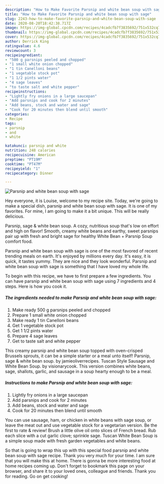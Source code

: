 ```yaml
---
description: "How to Make Favorite Parsnip and white bean soup with sage"
title: "How to Make Favorite Parsnip and white bean soup with sage"
slug: 2243-how-to-make-favorite-parsnip-and-white-bean-soup-with-sage
date: 2020-08-20T18:42:38.717Z
image: https://img-global.cpcdn.com/recipes/4cadcfb7f3835692/751x532cq70/parsnip-and-white-bean-soup-with-sage-recipe-main-photo.jpg
thumbnail: https://img-global.cpcdn.com/recipes/4cadcfb7f3835692/751x532cq70/parsnip-and-white-bean-soup-with-sage-recipe-main-photo.jpg
cover: https://img-global.cpcdn.com/recipes/4cadcfb7f3835692/751x532cq70/parsnip-and-white-bean-soup-with-sage-recipe-main-photo.jpg
author: Derrick King
ratingvalue: 4.6
reviewcount: 3
recipeingredient:
- "500 g parsnips peeled and chopped"
- "1 small white onion chopped"
- "1 tin Canelloni beans"
- "1 vegetable stock pot"
- "1 1/2 pints water"
- "4 sage leaves"
- "to taste salt and white pepper"
recipeinstructions:
- "Lightly fry onions in a large saucepan"
- "Add parsnips and cook for 2 minutes"
- "Add beans, stock and water and sage"
- "Cook for 20 minutes then blend until smooth"
categories:
- Recipe
tags:
- parsnip
- and
- white

katakunci: parsnip and white 
nutrition: 248 calories
recipecuisine: American
preptime: "PT19M"
cooktime: "PT47M"
recipeyield: "1"
recipecategory: Dinner

---
```



![Parsnip and white bean soup with sage](https://img-global.cpcdn.com/recipes/4cadcfb7f3835692/751x532cq70/parsnip-and-white-bean-soup-with-sage-recipe-main-photo.jpg)

Hey everyone, it is Louise, welcome to my recipe site. Today, we're going to make a special dish, parsnip and white bean soup with sage. It is one of my favorites. For mine, I am going to make it a bit unique. This will be really delicious.

Parsnip, sage &amp; white bean soup. A cozy, nutritious soup that&#39;s low on effort and high on flavor! Smooth, creamy white beans and earthy, sweet parsnips pair up with fresh and bright sage for healthy White Bean + Parsnip Soup comfort food.

Parsnip and white bean soup with sage is one of the most favored of recent trending meals on earth. It's enjoyed by millions every day. It's easy, it is quick, it tastes yummy. They are nice and they look wonderful. Parsnip and white bean soup with sage is something that I have loved my whole life.


To begin with this recipe, we have to first prepare a few ingredients. You can have parsnip and white bean soup with sage using 7 ingredients and 4 steps. Here is how you cook it.

<!--inarticleads1-->

##### The ingredients needed to make Parsnip and white bean soup with sage:

1. Make ready 500 g parsnips peeled and chopped
1. Prepare 1 small white onion chopped
1. Make ready 1 tin Canelloni beans
1. Get 1 vegetable stock pot
1. Get 1 1/2 pints water
1. Prepare 4 sage leaves
1. Get to taste salt and white pepper


This creamy parsnip and white bean soup topped with oven-crisped Brussels sprouts, it can be a simple starter or a meal unto itself! Parsnip, sage &amp; white bean soup. by jamieoliverrecipes. Tuscan Style Sausage and White Bean Soup. by visionarycook. This version combines white beans, sage, shallots, garlic, and sausage in a soup hearty enough to be a meal. 

<!--inarticleads2-->

##### Instructions to make Parsnip and white bean soup with sage:

1. Lightly fry onions in a large saucepan
1. Add parsnips and cook for 2 minutes
1. Add beans, stock and water and sage
1. Cook for 20 minutes then blend until smooth


You can use sausage, ham, or chicken in white beans with sage soup, or leave the meat out and use vegetable stock for a vegetarian version. Be the first to rate &amp; review! Brush a little olive oil onto slices of French bread. Rub each slice with a cut garlic clove; sprinkle sage. Tuscan White Bean Soup is a simple soup made with fresh garden vegetables and white beans. 

So that is going to wrap this up with this special food parsnip and white bean soup with sage recipe. Thank you very much for your time. I am sure that you will make this at home. There is gonna be more interesting food at home recipes coming up. Don't forget to bookmark this page on your browser, and share it to your loved ones, colleague and friends. Thank you for reading. Go on get cooking!
